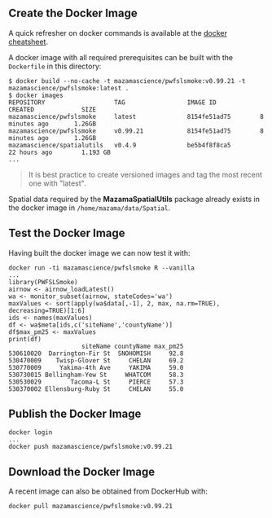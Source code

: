 ## Create the Docker Image ##

A quick refresher on docker commands is available at the [docker cheatsheet](https://github.com/wsargent/docker-cheat-sheet).

A docker image with all required prerequisites can be built with the `Dockerfile` in this directory:

```
$ docker build --no-cache -t mazamascience/pwfslsmoke:v0.99.21 -t mazamascience/pwfslsmoke:latest .
$ docker images
REPOSITORY                   TAG                 IMAGE ID            CREATED             SIZE
mazamascience/pwfslsmoke     latest              8154fe51ad75        8 minutes ago       1.26GB
mazamascience/pwfslsmoke     v0.99.21            8154fe51ad75        8 minutes ago       1.26GB
mazamascience/spatialutils   v0.4.9              be5b4f8f8ca5        22 hours ago        1.193 GB
...
```

> It is best practice to create versioned images and tag the most recent one with "latest".

Spatial data required by the **MazamaSpatialUtils** package already exists in the docker image in `/home/mazama/data/Spatial`.


## Test the Docker Image ##

Having built the docker image we can now test it with:

```
docker run -ti mazamascience/pwfslsmoke R --vanilla
...
library(PWFSLSmoke)
airnow <- airnow_loadLatest()
wa <- monitor_subset(airnow, stateCodes='wa')
maxValues <- sort(apply(wa$data[,-1], 2, max, na.rm=TRUE), decreasing=TRUE)[1:6]
ids <- names(maxValues)
df <- wa$meta[ids,c('siteName','countyName')]
df$max_pm25 <- maxValues
print(df)
                    siteName countyName max_pm25
530610020  Darrington-Fir St  SNOHOMISH     92.8
530470009    Twisp-Glover St     CHELAN     69.2
530770009     Yakima-4th Ave     YAKIMA     59.0
530730015 Bellingham-Yew St     WHATCOM     58.3
530530029        Tacoma-L St     PIERCE     57.3
530370002 Ellensburg-Ruby St     CHELAN     55.0
```


## Publish the Docker Image ##

```
docker login
...
docker push mazamascience/pwfslsmoke:v0.99.21
```


## Download the Docker Image ##

A recent image can also be obtained from DockerHub with:

```
docker pull mazamascience/pwfslsmoke:v0.99.21
```


